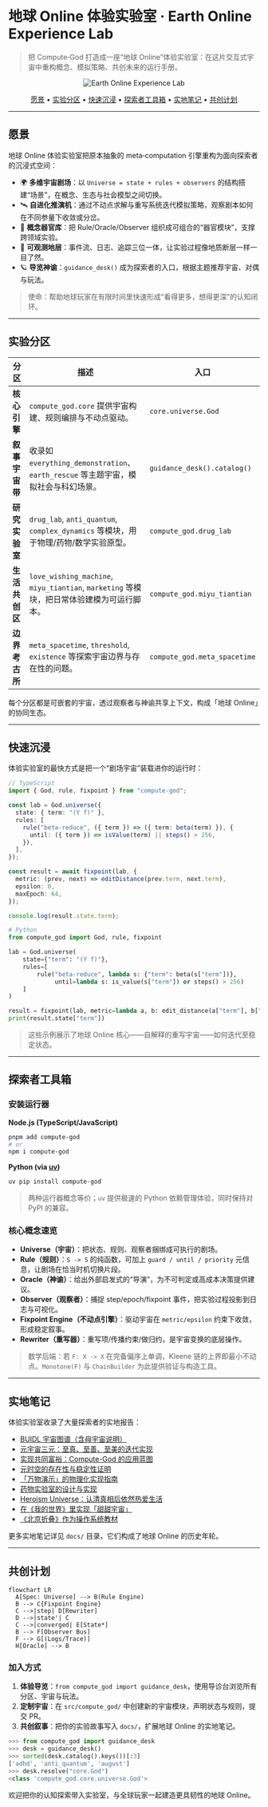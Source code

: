# 地球 Online 体验实验室 · Earth Online Experience Lab

> 把 Compute‑God 打造成一座“地球 Online”体验实验室：在这片交互式宇宙中重构概念、模拟策略、共创未来的运行手册。

<p align="center">
  <img alt="Earth Online Experience Lab" src="https://dummyimage.com/1200x320/001b2a/7df9ff.png&text=Earth+Online+Experience+Lab" />
</p>

<p align="center">
  <a href="#愿景">愿景</a> •
  <a href="#实验分区">实验分区</a> •
  <a href="#快速沉浸">快速沉浸</a> •
  <a href="#探索者工具箱">探索者工具箱</a> •
  <a href="#实地笔记">实地笔记</a> •
  <a href="#共创计划">共创计划</a>
</p>

---

## 愿景

地球 Online 体验实验室把原本抽象的 meta‑computation 引擎重构为面向探索者的沉浸式空间：

* 🌍 **多维宇宙剧场**：以 `Universe = state + rules + observers` 的结构搭建“场景”，在概念、生态与社会模型之间切换。
* 🛰️ **自进化推演机**：通过不动点求解与重写系统迭代模拟策略，观察剧本如何在不同参量下收敛或分岔。
* 🧬 **概念器官库**：把 Rule/Oracle/Observer 组织成可组合的“器官模块”，支撑跨领域实验。
* 🔭 **可观测地层**：事件流、日志、追踪三位一体，让实验过程像地质断层一样一目了然。
* 🪐 **导览神谕**：`guidance_desk()` 成为探索者的入口，根据主题推荐宇宙、对偶与玩法。

> 使命：帮助地球玩家在有限时间里快速形成“看得更多，想得更深”的认知闭环。

---

## 实验分区

| 分区 | 描述 | 入口 |
| --- | --- | --- |
| **核心引擎** | `compute_god.core` 提供宇宙构建、规则编排与不动点驱动。 | `core.universe.God` |
| **叙事宇宙带** | 收录如 `everything_demonstration`、`earth_rescue` 等主题宇宙，模拟社会与科幻场景。 | `guidance_desk().catalog()` |
| **研究实验室** | `drug_lab`, `anti_quantum`, `complex_dynamics` 等模块，用于物理/药物/数学实验原型。 | `compute_god.drug_lab` |
| **生活共创区** | `love_wishing_machine`, `miyu_tiantian`, `marketing` 等模块，把日常体验建模为可运行脚本。 | `compute_god.miyu_tiantian` |
| **边界考古所** | `meta_spacetime`, `threshold`, `existence` 等探索宇宙边界与存在性的问题。 | `compute_god.meta_spacetime` |

每个分区都是可嵌套的宇宙，透过观察者与神谕共享上下文，构成「地球 Online」的协同生态。

---

## 快速沉浸

体验实验室的最快方式是把一个“剧场宇宙”装载进你的运行时：

```ts
// TypeScript
import { God, rule, fixpoint } from "compute-god";

const lab = God.universe({
  state: { term: "(Y f)" },
  rules: [
    rule("beta-reduce", ({ term }) => ({ term: beta(term) }), {
      until: ({ term }) => isValue(term) || steps() > 256,
    }),
  ],
});

const result = await fixpoint(lab, {
  metric: (prev, next) => editDistance(prev.term, next.term),
  epsilon: 0,
  maxEpoch: 64,
});

console.log(result.state.term);
```

```python
# Python
from compute_god import God, rule, fixpoint

lab = God.universe(
    state={"term": "(Y f)"},
    rules=[
        rule("beta-reduce", lambda s: {"term": beta(s["term"])},
             until=lambda s: is_value(s["term"]) or steps() > 256)
    ]
)

result = fixpoint(lab, metric=lambda a, b: edit_distance(a["term"], b["term"]), epsilon=0, max_epoch=64)
print(result.state["term"])
```

> 这些示例展示了地球 Online 核心——自解释的重写宇宙——如何迭代至稳定状态。

---

## 探索者工具箱

### 安装运行器

**Node.js (TypeScript/JavaScript)**

```bash
pnpm add compute-god
# or
npm i compute-god
```

**Python (via [uv](https://github.com/astral-sh/uv))**

```bash
uv pip install compute-god
```

> 两种运行器概念等价；`uv` 提供极速的 Python 依赖管理体验，同时保持对 PyPI 的兼容。

### 核心概念速览

* **Universe（宇宙）**：把状态、规则、观察者捆绑成可执行的剧场。
* **Rule（规则）**：`S -> S` 的纯函数，可加上 `guard / until / priority` 元信息，让剧场在恰当时机切换片段。
* **Oracle（神谕）**：给出外部启发式的“导演”，为不可判定或高成本决策提供建议。
* **Observer（观察者）**：捕捉 step/epoch/fixpoint 事件，把实验过程投影到日志与可视化。
* **Fixpoint Engine（不动点引擎）**：驱动宇宙在 `metric/epsilon` 约束下收敛，形成稳定叙事。
* **Rewriter（重写器）**：重写项/传播约束/做归约，是宇宙变换的底层操作。

> 数学后端：若 `F: X -> X` 在完备偏序上单调，Kleene 链的上界即最小不动点。`Monotone(F)` 与 `ChainBuilder` 为此提供验证与构造工具。

---

## 实地笔记

体验实验室收录了大量探索者的实地报告：

* [BUIDL 宇宙图谱（含母宇宙说明）](docs/buidl-universes.md)
* [元宇宙三元：至真、至善、至美的迭代实现](docs/metaverse-triad.md)
* [实现共同富裕：Compute-God 的应用蓝图](docs/common-prosperity.md)
* [元时空的存在性与稳定性证明](docs/meta-spacetime-proof.md)
* [「万物演示」的物理化实现指南](docs/physical-everything-demonstration.md)
* [药物实验室的设计与实现](docs/drug-lab-design-and-implementation.md)
* [Heroism Universe：认清真相后依然热爱生活](docs/heroism-universe.md)
* [在《我的世界》里实现「甜甜宇宙」](docs/tian-tian-universe-in-minecraft.md)
* [《北京折叠》作为操作系统教材](docs/beijing-folded-operating-system-textbook.md)

更多实地笔记详见 `docs/` 目录，它们构成了地球 Online 的历史年轮。

---

## 共创计划

```mermaid
flowchart LR
  A[Spec: Universe] --> B(Rule Engine)
  B --> C{Fixpoint Engine}
  C -->|step| D[Rewriter]
  D -->|state'| C
  C -->|converged| E[State*]
  B --> F[Observer Bus]
  F --> G[(Logs/Trace)]
  H[Oracle] --> B
```

### 加入方式

1. **体验导览**：`from compute_god import guidance_desk`，使用导诊台浏览所有分区、宇宙与玩法。
2. **定制宇宙**：在 `src/compute_god/` 中创建新的宇宙模块，声明状态与规则，提交 PR。
3. **共创叙事**：把你的实验故事写入 `docs/`，扩展地球 Online 的实地笔记。

```python
>>> from compute_god import guidance_desk
>>> desk = guidance_desk()
>>> sorted(desk.catalog().keys())[:3]
['adhd', 'anti_quantum', 'august']
>>> desk.resolve("core.God")
<class 'compute_god.core.universe.God'>
```

欢迎把你的认知探索带入实验室，与全球玩家一起建造更具韧性的地球 Online。

